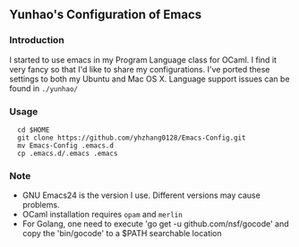 ## Yunhao's Configuration of Emacs

### Introduction
I started to use emacs in my Program Language class for OCaml.
I find it very fancy so that I'd like to share my configurations.
I've ported these settings to both my Ubuntu and Mac OS X.
Language support issues can be found in `./yunhao/`

### Usage
```
  cd $HOME
  git clone https://github.com/yhzhang0128/Emacs-Config.git
  mv Emacs-Config .emacs.d
  cp .emacs.d/.emacs .emacs
```

### Note
* GNU Emacs24 is the version I use. Different versions may cause problems.
* OCaml installation requires `opam` and `merlin`
* For Golang, one need to execute 'go get -u github.com/nsf/gocode' and copy the 'bin/gocode' to a $PATH searchable location